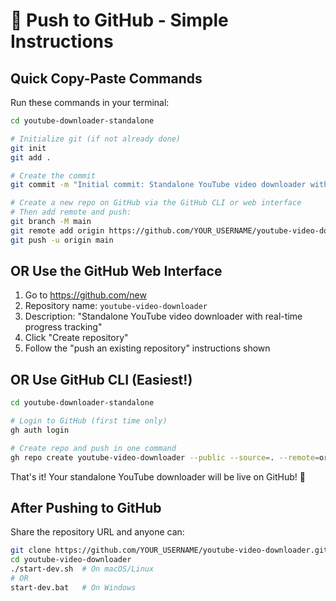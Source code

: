 # 🚀 Push to GitHub - Simple Instructions

## Quick Copy-Paste Commands

Run these commands in your terminal:

```bash
cd youtube-downloader-standalone

# Initialize git (if not already done)
git init
git add .

# Create the commit
git commit -m "Initial commit: Standalone YouTube video downloader with React + Flask"

# Create a new repo on GitHub via the GitHub CLI or web interface
# Then add remote and push:
git branch -M main
git remote add origin https://github.com/YOUR_USERNAME/youtube-video-downloader.git
git push -u origin main
```

## OR Use the GitHub Web Interface

1. Go to https://github.com/new
2. Repository name: `youtube-video-downloader`
3. Description: "Standalone YouTube video downloader with real-time progress tracking"
4. Click "Create repository"
5. Follow the "push an existing repository" instructions shown

## OR Use GitHub CLI (Easiest!)

```bash
cd youtube-downloader-standalone

# Login to GitHub (first time only)
gh auth login

# Create repo and push in one command
gh repo create youtube-video-downloader --public --source=. --remote=origin --push
```

That's it! Your standalone YouTube downloader will be live on GitHub! 🎉

## After Pushing to GitHub

Share the repository URL and anyone can:
```bash
git clone https://github.com/YOUR_USERNAME/youtube-video-downloader.git
cd youtube-video-downloader
./start-dev.sh  # On macOS/Linux
# OR
start-dev.bat   # On Windows
```
